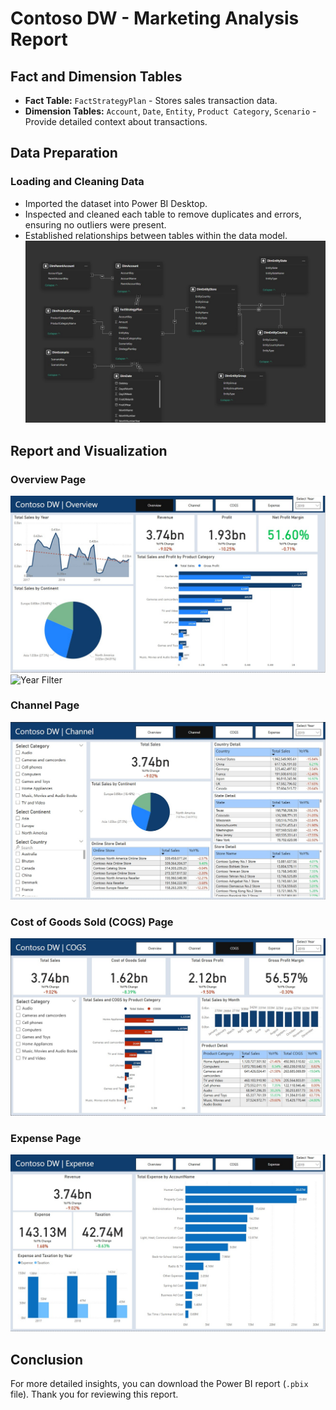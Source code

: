 # Contoso DW - Marketing Analysis Report

## Fact and Dimension Tables
- **Fact Table:** `FactStrategyPlan` - Stores sales transaction data.
- **Dimension Tables:** `Account`, `Date`, `Entity`, `Product Category`, `Scenario` - Provide detailed context about transactions.

## Data Preparation
### Loading and Cleaning Data
- Imported the dataset into Power BI Desktop.
- Inspected and cleaned each table to remove duplicates and errors, ensuring no outliers were present.
- Established relationships between tables within the data model.
![Data Model Relationships](./Data%20Model.jpg)

## Report and Visualization
### Overview Page
![Overview Page](./Overview.jpg)
![Year Filter](./Filter.jpg)

### Channel Page
![Channel Page](./Channel.jpg)

### Cost of Goods Sold (COGS) Page
![COGs Page](./COGs.jpg)

### Expense Page
![Expense Page](./Expense.jpg)

## Conclusion
For more detailed insights, you can download the Power BI report (`.pbix` file). Thank you for reviewing this report.
